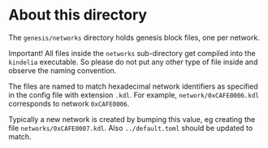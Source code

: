 # About this directory

The `genesis/networks` directory holds genesis block files, one per network.

Important! All files inside the `networks` sub-directory get compiled into the 
`kindelia` executable.  So please do not put any other type of file inside and
observe the naming convention.

The files are named to match hexadecimal network identifiers as specified
in the config file with extension `.kdl`.  For example, `network/0xCAFE0006.kdl` corresponds to network `0xCAFE0006`.

Typically a new network is created by bumping this value, eg creating the
file `networks/0xCAFE0007.kdl`. Also `../default.toml` should be updated to match.